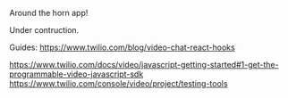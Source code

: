 Around the horn app!

Under contruction.

Guides:
https://www.twilio.com/blog/video-chat-react-hooks

https://www.twilio.com/docs/video/javascript-getting-started#1-get-the-programmable-video-javascript-sdk
https://www.twilio.com/console/video/project/testing-tools
